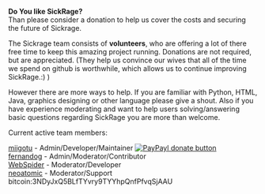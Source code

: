 **Do You like SickRage?**  
Than please consider a donation to help us cover the costs and securing the future of Sickrage.  

The Sickrage team consists of **volunteers**, who are offering a lot of there free time to keep this amazing project running. Donations are not required, but are appreciated. (They help us convince our wives that all of the time we spend on github is worthwhile, which allows us to continue improving SickRage.:) )

However there are more ways to help. If you are familiar with Python, HTML, Java, graphics designing or other language please give a shout. Also if you have experience moderating and want to help users solving/answering basic questions regarding SickRage you are more than welcome. 
 
Current active team members:

[miigotu](https://github.com/miigotu)   - Admin/Developer/Maintainer [![PayPayl donate button](https://www.paypalobjects.com/en_US/i/btn/btn_donate_SM.gif)](https://www.paypal.com/cgi-bin/webscr?cmd=_donations&business=miigotu%40gmail%2ecom&lc=US&item_name=SickRage&currency_code=USD&bn=PP%2dDonationsBF%3abtn_donateCC_LG%2egif%3aNonHosted "Donate using paypal")
<br/>
[fernandog](https://github.com/fernandog) - Admin/Moderator/Contributor
<br/>
[WebSpider](https://github.com/WebSpider) - Moderator/Developer
<br/>
[neoatomic](https://github.com/neoatomic) - Moderator/Support bitcoin:3NDyJxQ5BLfTYvry9TYYhpQnfPfvqSjAAU